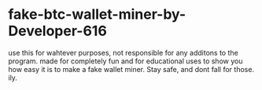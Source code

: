 # fake-btc-wallet-miner-by-Developer-616
use this for wahtever purposes, not responsible for any additons to the program. made for completely fun and for educational uses to show you how easy it is to make a fake wallet miner. Stay safe, and dont fall for those. ily.
